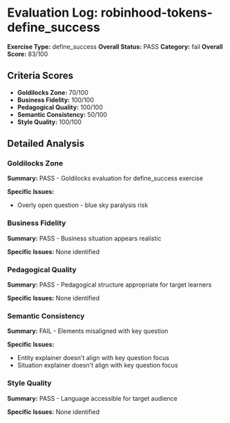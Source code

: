 # Evaluation Log: robinhood-tokens-define_success

**Exercise Type:** define_success
**Overall Status:** PASS
**Category:** fail
**Overall Score:** 83/100

## Criteria Scores

- **Goldilocks Zone:** 70/100
- **Business Fidelity:** 100/100
- **Pedagogical Quality:** 100/100
- **Semantic Consistency:** 50/100
- **Style Quality:** 100/100

## Detailed Analysis

### Goldilocks Zone
**Summary:** PASS - Goldilocks evaluation for define_success exercise

**Specific Issues:**
- Overly open question - blue sky paralysis risk

### Business Fidelity
**Summary:** PASS - Business situation appears realistic

**Specific Issues:** None identified

### Pedagogical Quality
**Summary:** PASS - Pedagogical structure appropriate for target learners

**Specific Issues:** None identified

### Semantic Consistency
**Summary:** FAIL - Elements misaligned with key question

**Specific Issues:**
- Entity explainer doesn't align with key question focus
- Situation explainer doesn't align with key question focus

### Style Quality
**Summary:** PASS - Language accessible for target audience

**Specific Issues:** None identified

